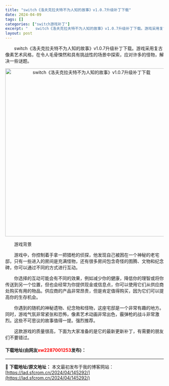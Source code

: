 ```yaml
---
title: "switch《洛夫克拉夫特不为人知的故事》v1.0.7升级补丁下载"
date: 2024-04-09
tags: []
categories: ["switch游戏补丁"]
excerpt: "　　switch《洛夫克拉夫特不为人知的故事》v1.0.7升级补丁下载。游戏采用复古像素艺术风格，在令人毛骨悚然和具有挑战性的场景中探索，应对许多的怪物，解决一些谜题。 　　游戏背景 　　游戏中，你控制着手拿一把猎枪的侦探，他发现自己被困在一个神秘的老宅邸，只有一些进入的房间是充满怪物，还有很多房间&hellip;"
layout: post
---
```


 <p>　　switch《洛夫克拉夫特不为人知的故事》v1.0.7升级补丁下载。游戏采用复古像素艺术风格，在令人毛骨悚然和具有挑战性的场景中探索，应对许多的怪物，解决一些谜题。</p> <p align="center"><img align="" border="0" src="https://lad.sfcrom.cn/wp-content/uploads/2024/04/20240409_661525030b10b.webp" width="533" alt="switch《洛夫克拉夫特不为人知的故事》v1.0.7升级补丁下载" /></p> <p>　　游戏背景</p> <p>　　游戏中，你控制着手拿一把猎枪的侦探，他发现自己被困在一个神秘的老宅邸，只有一些进入的房间是充满怪物，还有很多房间包含奇怪的图腾、文物和纪念碑，你可以通过不同的方式进行互动。</p> <p>　　你选择的互动可能会有不同的效果，例如减少你的健康，降低你的理智或将你传送到另一个位置，但也会经常为你提供现金或信息点，你可以使用它们从供应商处购买有用的物品。供应商的产品非常昂贵，但是肯定值得购买，因为它们可以提高你的生存机会。</p> <p>　　你遇到的随机的神秘遗物、纪念物和怪物，这座宅邸是一个非常有趣的地方。同时，游戏气氛非常紧张和恐怖，像素艺术动画非常出色，霰弹枪的战斗非常激烈。这些不可思议的故事值得一提。强烈推荐。</p> <p>　　这款游戏的质量很高，下面为大家准备的是它的最新更新补丁，有需要的朋友们不要错过。</p> <p><h4>下载地址(由网友<font color="red">xw2287001253</font>发布)：</h4></p> 

---
📖 **下载地址/原文地址：** 本文最初发布于我的博客网站：[https://lad.sfcrom.cn/2024/04/145292/](https://lad.sfcrom.cn/2024/04/145292/)
